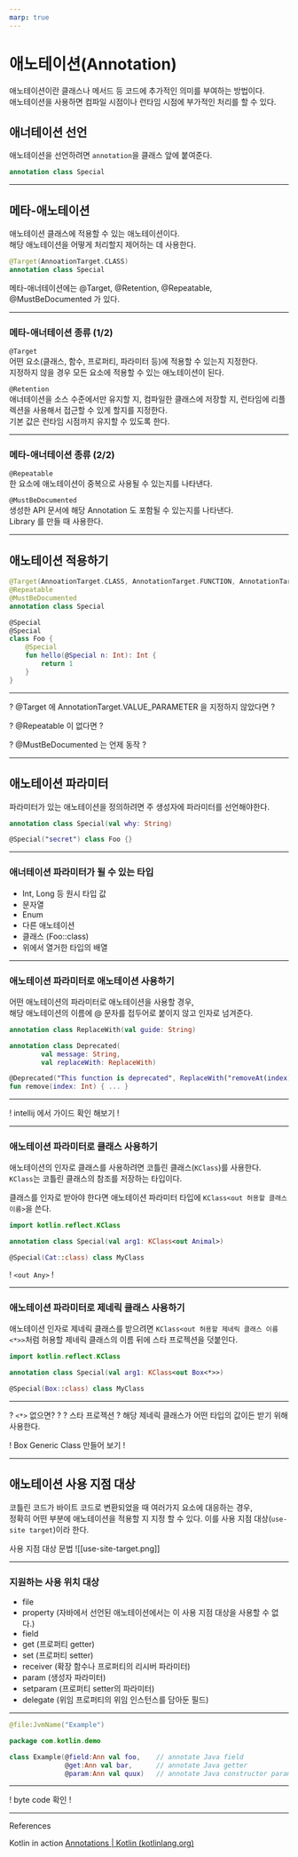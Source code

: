 ```yaml
---
marp: true
---
```


# 애노테이션(Annotation)

애노테이션이란 클래스나 메서드 등 코드에 추가적인 의미를 부여하는 방법이다.  
애노테이션을 사용하면 컴파일 시점이나 런타임 시점에 부가적인 처리를 할 수 있다.

## 애너테이션 선언
애노테이션을 선언하려면 `annotation`을 클래스 앞에 붙여준다.
```kotlin
annotation class Special
```

---

## 메타-애노테이션
애노테이션 클래스에 적용할 수 있는 애노테이션이다.  
해당 애노테이션을 어떻게 처리할지 제어하는 데 사용한다.

```kotlin
@Target(AnnoationTarget.CLASS)
annotation class Special
```

메타-애너테이션에는 @Target, @Retention, @Repeatable, @MustBeDocumented 가 있다.

---

### 메타-애너테이션 종류 (1/2)
`@Target`  
어떤 요소(클래스, 함수, 프로퍼티, 파라미터 등)에 적용할 수 있는지 지정한다.  
지정하지 않을 경우 모든 요소에 적용할 수 있는 애노테이션이 된다.  

`@Retention`  
애너테이션을 소스 수준에서만 유지할 지, 컴파일한 클래스에 저장할 지, 런타임에 리플렉션을 사용해서 접근할 수 있게 할지를 지정한다.  
기본 값은 런타임 시점까지 유지할 수 있도록 한다.

---
### 메타-애너테이션 종류 (2/2)
`@Repeatable`  
한 요소에 애노테이션이 중복으로 사용될 수 있는지를 나타낸다.

`@MustBeDocumented`  
생성한 API 문서에 해당 Annotation 도 포함될 수 있는지를 나타낸다.  
Library 를 만들 때 사용한다.  

---

## 애노테이션 적용하기
```kotlin
@Target(AnnoationTarget.CLASS, AnnotationTarget.FUNCTION, AnnotationTarget.VALUE_PARAMETER)
@Repeatable
@MustBeDocumented
annotation class Special

@Special
@Special
class Foo {
    @Special
    fun hello(@Special n: Int): Int {
        return 1
    }
}
```

---

? @Target 에 AnnotationTarget.VALUE_PARAMETER 을 지정하지 않았다면 ?

? @Repeatable 이 없다면 ?

? @MustBeDocumented 는 언제 동작 ?

---

## 애노테이션 파라미터
파라미터가 있는 애노테이션을 정의하려면 주 생성자에 파라미터를 선언해야한다.  

```kotlin
annotation class Special(val why: String)

@Special("secret") class Foo {}
```

---

### 애너테이션 파라미터가 될 수 있는 타입
- Int, Long 등 원시 타입 값
- 문자열
- Enum
- 다른 애노테이션
- 클래스 (Foo::class)
- 위에서 열거한 타입의 배열

---

### 애노테이션 파라미터로 애노테이션 사용하기
어떤 애노테이션의 파라미터로 애노테이션을 사용할 경우,  
해당 애노테이션의 이름에 @ 문자를 접두어로 붙이지 않고 인자로 넘겨준다.  

```kotlin
annotation class ReplaceWith(val guide: String)

annotation class Deprecated(
        val message: String,
        val replaceWith: ReplaceWith)

@Deprecated("This function is deprecated", ReplaceWith("removeAt(index)"))
fun remove(index: Int) { ... }
```

---

! intellij 에서 가이드 확인 해보기 !

---

### 애노테이션 파라미터로 클래스 사용하기
애노테이션의 인자로 클래스를 사용하려면 코틀린 클래스(`KClass`)를 사용한다.  
`KClass`는 코틀린 클래스의 참조를 저장하는 타입이다.  

클래스를 인자로 받아야 한다면 애노테이션 파라미터 타입에 `KClass<out 허용할 클래스 이름>`을 쓴다.  
```kotlin
import kotlin.reflect.KClass

annotation class Special(val arg1: KClass<out Animal>)

@Special(Cat::class) class MyClass
```
! `<out Any>` !

---

### 애노테이션 파라미터로 제네릭 클래스 사용하기
애노테이션 인자로 제네릭 클래스를 받으려면 `KClass<out 허용할 제네릭 클래스 이름<*>>`처럼 허용할 제네릭 클래스의 이름 뒤에 스타 프로젝션을 덧붙인다.  

```kotlin
import kotlin.reflect.KClass

annotation class Special(val arg1: KClass<out Box<*>>)

@Special(Box::class) class MyClass
```

---

? `<*>` 없으면? ?
? 스타 프로젝션 ?
해당 제네릭 클래스가 어떤 타입의 값이든 받기 위해 사용한다.

! Box Generic Class 만들어 보기 !

---

## 애노테이션 사용 지점 대상
코틀린 코드가 바이트 코드로 변환되었을 때 여러가지 요소에 대응하는 경우,  
정확히 어떤 부분에 애노테이션을 적용할 지 지정 할 수 있다.
이를 사용 지점 대상(`use-site target`)이라 한다.

사용 지점 대상 문법
![[use-site-target.png]]

---

### 지원하는 사용 위치 대상
- file
- property (자바에서 선언된 애노테이션에서는 이 사용 지점 대상을 사용할 수 없다.)
- field
- get (프로퍼티 getter)
- set (프로퍼티 setter)
- receiver (확장 함수나 프로퍼티의 리시버 파라미터)
- param (생성자 파라미터)
- setparam (프로퍼티 setter의 파라미터)
- delegate (위임 프로퍼티의 위임 인스턴스를 담아둔 필드)

---

```kotlin
@file:JvmName("Example")

package com.kotlin.demo

class Example(@field:Ann val foo,    // annotate Java field
              @get:Ann val bar,      // annotate Java getter
              @param:Ann val quux)   // annotate Java constructor parameter
```

---

! byte code 확인 !

---
References

Kotlin in action 
[Annotations | Kotlin (kotlinlang.org)](https://kotlinlang.org/docs/annotations.html#annotation-use-site-targets)